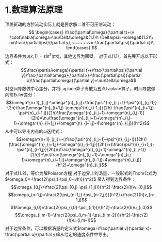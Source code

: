 # 1.数理算法原理
顶盖驱动的方腔流动实际上就是要求解二维不可压缩流动：
$$
\begin{cases}
 \frac{\partial\omega}{\partial t}+(v \cdot\nabla)\omega=\nu\Delta\omega&(1.1)\\
 \Delta\psi=-\omega&(1.2)\\
 u=\frac{\partial\psi}{\partial y},~~~~~~v=-\frac{\partial\psi}{\partial x}\\
\end{cases}
$$
边界条件为$u(x,1)=sin^2(\pi x)$，其他边界为固壁。
对于式$(1.1)$，首先展开成以下形式：
$$\frac{\partial\omega}{\partial t}+\frac{\partial\psi}{\partial y}\frac{\partial\omega}{\partial x}-\frac{\partial\psi}{\partial x}\frac{\partial\omega}{\partial y}=\nu\Delta\omega$$
对空间导数做中心差分，并将Laplace算子离散为五点Laplace算子，时间导数做向前Euler差分：
$$\omega^{n+1}_{i,j}-\omega^{n}_{i,j}+\frac{\psi^{n}_{i,j+1}-\psi^{n}_{i,j-1}}{2h}\frac{\omega^{n}_{i+1,j}-\omega^{n}_{i-1,j}}{2h}-\frac{\psi^{n}_{i+1,j}-\psi^{n}_{i-1,j}}{2h}\frac{\omega^{n}_{i,j+1}-\omega^{n}_{i,j-1}}{2h}=\nu\frac{\omega^{n}_{i,j+1}+\omega^{n}_{i,j-1}+\omega^{n}_{i+1,j}+\omega^{n}_{i-1,j}-4\omega^{n}_{i,j}}{h^2}$$
从中可以导出内点的$\omega$迭代式：
$$\omega^{n+1}_{i,j}=-(\frac{\psi^{n}_{i,j+1}-\psi^{n}_{i,j-1}}{2h})(\frac{\omega^{n}_{i+1,j}-\omega^{n}_{i-1,j}}{2h})+(\frac{\psi^{n}_{i+1,j}-\psi^{n}_{i-1,j}}{2h})(\frac{\omega^{n}_{i,j+1}-\omega^{n}_{i,j-1}}{2h})+\nu\frac{\omega^{n}_{i,j+1}+\omega^{n}_{i,j-1}+\omega^{n}_{i+1,j}+\omega^{n}_{i-1,j}-4\omega^{n}_{i,j}}{h^2}+\omega^{n}_{i,j}$$
对于式$(1.2)$，等价为解Poisson方程
对于边界上的涡量，一般形式的Thom公式为$\omega_0=-\frac{2(\psi_1-\psi_0+vh)}{h^2}$
带入得到边界条件：
$$\omega_{0,j}=\frac{2(\psi_{0,j}-\psi_{1,j})}{h^2}-\frac{2}{h}v_{0,j}$$
$$\omega_{n-1,j}=\frac{2(\psi_{n-1,j}-\psi_{n-2,j})}{h^2}+\frac{2}{h}v_{n-1,j}$$
$$\omega_{i,0}=\frac{2(\psi_{i,0}-\psi_{i,1})}{h^2}+\frac{2}{h}u_{i,0}$$
$$\omega_{i,m-1}=\frac{2(\psi_{i,m-1}-\psi_{i,m-2})}{h^2}-\frac{2}{h}u_{i,m-1}$$
对于边界条件，可以根据涡量的定义式$\omega=\frac{\partial v}{\partial x}-\frac{\partial u}{\partial y}$从给定的速度条件中导出。